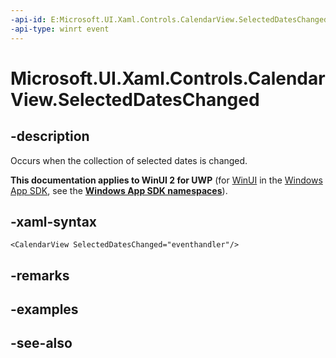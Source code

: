 ```yaml
---
-api-id: E:Microsoft.UI.Xaml.Controls.CalendarView.SelectedDatesChanged
-api-type: winrt event
---
```


<!-- Event syntax
public event Windows.Foundation.TypedEventHandler SelectedDatesChanged<Windows.UI.Xaml.Controls.CalendarView,  Windows.UI.Xaml.Controls.CalendarViewSelectedDatesChangedEventArgs>
-->

# Microsoft.UI.Xaml.Controls.CalendarView.SelectedDatesChanged

## -description
Occurs when the collection of selected dates is changed.

**This documentation applies to WinUI 2 for UWP** (for [WinUI](/windows/apps/winui/winui3/) in the [Windows App SDK](/windows/apps/windows-app-sdk/), see the **[Windows App SDK namespaces](/windows/windows-app-sdk/api/winrt/)**).

## -xaml-syntax
```xaml
<CalendarView SelectedDatesChanged="eventhandler"/>
```


## -remarks

## -examples

## -see-also
